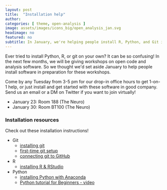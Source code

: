 ```yaml
---
layout: post
title:  "Installation help"
author: 
categories: [ theme, open-analysis ]
image: assets/images/icons_big/open_analysis_jan.svg
headimage: no
featured: no
subtitle: In January, we're helping people install R, Python, and Git in preparation for future workshops.
---
```

<style>
orange {
  color: rgba(254, 200, 89, 1);
  font-weight: bold;
}
</style>

Ever tried to install Python, R, or git on your own? It can be so confusing! In the next few months, we will be giving workshops on open code and analysis software. So we thought we'd set aside January to help people install software in preparation for these workshops. 

Come by any Tuesday from 3-5 pm for our drop-in office hours to get 1-on-1 help, or just install and get started with these software in good company. Send us an email or a DM on Twitter if you want to join virtually!
* January 23: Room 188 (The Neuro)
* January 30: Room BT100 (The Neuro)


### Installation resources
Check out these installation instructions!
- Git
  - [installing git](https://git-scm.com/book/en/v2/Getting-Started-Installing-Git)
  - [first-time git setup](https://git-scm.com/book/en/v2/Getting-Started-First-Time-Git-Setup)
  - [connecting git to GitHub](https://git-scm.com/book/en/v2/Getting-Started-First-Time-Git-Setup)
- R
  - [installing R & RStudio](https://carpentries.github.io/workshop-template/install_instructions/#r-1)
- Python
  - [installing Python with Anaconda](https://carpentries.github.io/workshop-template/install_instructions/#python)
  - [Python tutorial for Beginners - video](https://www.youtube.com/watch?v=YYXdXT2l-Gg&ab_channel=CoreySchafer)

